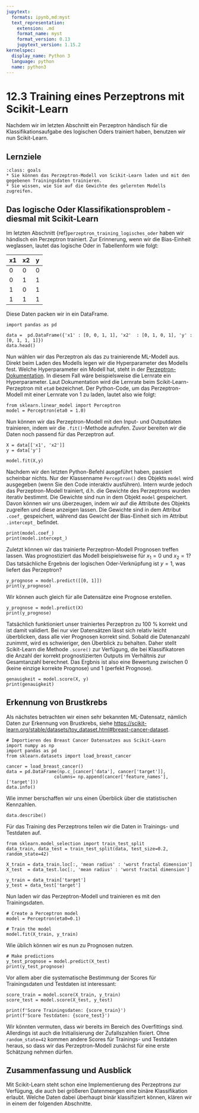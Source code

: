 ```yaml
---
jupytext:
  formats: ipynb,md:myst
  text_representation:
    extension: .md
    format_name: myst
    format_version: 0.13
    jupytext_version: 1.15.2
kernelspec:
  display_name: Python 3
  language: python
  name: python3
---
```


# 12.3 Training eines Perzeptrons mit Scikit-Learn

Nachdem wir im letzten Abschnitt ein Perzeptron händisch für die
Klassifikationsaufgabe des logischen Oders trainiert haben, benutzen wir nun
Scikit-Learn.

## Lernziele

```{admonition} Lernziele
:class: goals
* Sie können das Perzeptron-Modell von Scikit-Learn laden und mit den gegebenen Trainingsdaten trainieren.
* Sie wissen, wie Sie auf die Gewichte des gelernten Modells zugreifen.
```

## Das logische Oder Klassifikationsproblem - diesmal mit Scikit-Learn

Im letzten Abschnitt {ref}`perzeptron_training_logisches_oder` haben wir
händisch ein Perzeptron trainiert. Zur Erinnerung, wenn wir die Bias-Einheit
weglassen, lautet das logische Oder in Tabellenform wie folgt:

x1 | x2 | y
---|----|---
 0 | 0  | 0
 0 | 1  | 1
 1 | 0  | 1
 1 | 1  | 1

Diese Daten packen wir in ein DataFrame.

```{code-cell} ipython3
import pandas as pd

data =  pd.DataFrame({'x1' : [0, 0, 1, 1], 'x2'  : [0, 1, 0, 1], 'y' : [0, 1, 1, 1]})
data.head()
```

Nun wählen wir das Perzeptron als das zu trainierende ML-Modell aus. Direkt beim
Laden des Modells legen wir die Hyperparameter des Modells fest. Welche
Hyperparameter ein Modell hat, steht in der
[Perzeptron-Dokumentation](https://scikit-learn.org/stable/modules/generated/sklearn.linear_model.Perceptron.html?highlight=perceptron#sklearn.linear_model.Perceptron).
In diesem Fall wäre beispielsweise die Lernrate ein Hyperparameter. Laut
Dokumentation wird die Lernrate beim Scikit-Learn-Perzeptron mit `eta0`
bezeichnet. Der Python-Code, um das Perzeptron-Modell mit einer Lernrate von 1
zu laden, lautet also wie folgt:

```{code-cell} ipython3
from sklearn.linear_model import Perceptron 
model = Perceptron(eta0 = 1.0)
```

Nun können wir das Perzeptron-Modell mit den Input- und Outputdaten trainieren,
indem wir die `.fit()`-Methode aufrufen. Zuvor bereiten wir die Daten noch
passend für das Perzeptron auf.

```{code-cell} ipython3
X = data[['x1', 'x2']]
y = data['y']

model.fit(X,y)
```

Nachdem wir den letzten Python-Befehl ausgeführt haben, passiert scheinbar
nichts. Nur der Klassenname `Perceptron()` des Objekts `model` wird ausgegeben
(wenn Sie den Code interaktiv ausführen). Intern wurde jedoch das
Perzeptron-Modell trainiert, d.h. die Gewichte des Perzeptrons wurden iterativ
bestimmt. Die Gewichte sind nun in dem Objekt `model` gespeichert. Davon können
wir uns überzeugen, indem wir auf die Attribute des Objekts zugreifen und diese
anzeigen lassen. Die Gewichte sind in dem Attribut `.coef_` gespeichert, während
das Gewicht der Bias-Einheit sich im Attribut `.intercept_` befindet.

```{code-cell} ipython3
print(model.coef_)
print(model.intercept_)
```

Zuletzt können wir das trainierte Perzeptron-Modell Prognosen treffen lassen.
Was prognostiziert das Modell beispielsweise für $x_1=0$ und $x_2=1$? Das
tatsächliche Ergebnis der logischen Oder-Verknüpfung ist $y=1$, was liefert das
Perzeptron?

```{code-cell} ipython3
y_prognose = model.predict([[0, 1]])
print(y_prognose)
```

Wir können auch gleich für alle Datensätze eine Prognose erstellen.

```{code-cell} ipython3
y_prognose = model.predict(X)
print(y_prognose)
```

Tatsächlich funktioniert unser trainiertes Perzeptron zu 100 % korrekt und ist
damit validiert. Bei nur vier Datensätzen lässt sich relativ leicht überblicken,
dass alle vier Prognosen korrekt sind. Sobald die Datenanzahl zunimmt, wird es
schwieriger, den Überblick zu behalten. Daher stellt Scikit-Learn die Methode
`.score()` zur Verfügung, die bei Klassifikatoren die Anzahl der korrekt
prognostizierten Outputs im Verhältnis zur Gesamtanzahl berechnet. Das Ergbnis
ist also eine Bewertung zwischen 0 (keine einzige korrekte Prognose) und 1
(perfekt Prognose).

```{code-cell} ipython3
genauigkeit = model.score(X, y)
print(genauigkeit)
```

## Erkennung von Brustkrebs

Als nächstes betrachten wir einen sehr bekannten ML-Datensatz, nämlich Daten zur
Erkennung von Brustkrebs, siehe
<https://scikit-learn.org/stable/datasets/toy_dataset.html#breast-cancer-dataset>.

```{code-cell} ipython3
# Importieren des Breast Cancer Datensatzes aus Scikit-Learn
import numpy as np
import pandas as pd
from sklearn.datasets import load_breast_cancer

cancer = load_breast_cancer()
data = pd.DataFrame(np.c_[cancer['data'], cancer['target']],
                  columns= np.append(cancer['feature_names'], ['target']))
data.info()
```

Wie immer berschaffen wir uns einen Überblick über die statistischen Kennzahlen.

```{code-cell} ipython3
data.describe()
```

Für das Training des Perzeptrons teilen wir die Daten in Trainings- und Testdaten auf.

```{code-cell} ipython3
from sklearn.model_selection import train_test_split 
data_train, data_test = train_test_split(data, test_size=0.2, random_state=42)

X_train = data_train.loc[:, 'mean radius' : 'worst fractal dimension']
X_test  = data_test.loc[:, 'mean radius' : 'worst fractal dimension']

y_train = data_train['target']
y_test = data_test['target']
```

Nun laden wir das Perzeptron-Modell und trainieren es mit den Trainingsdaten.

```{code-cell} ipython3
# Create a Perceptron model 
model = Perceptron(eta0=0.1)

# Train the model 
model.fit(X_train, y_train)
```

Wie üblich können wir es nun zu Prognosen nutzen.

```{code-cell} ipython3
# Make predictions 
y_test_prognose = model.predict(X_test) 
print(y_test_prognose)
```

Vor allem aber die systematische Bestimmung der Scores für Trainingsdaten und
Testdaten ist interessant:

```{code-cell} ipython3
score_train = model.score(X_train, y_train)
score_test = model.score(X_test, y_test)

print(f'Score Trainingsdaten: {score_train}')
print(f'Score Testdaten: {score_test}')
```

Wir könnten vermuten, dass wir bereits im Bereich des Overfittings sind.
Allerdings ist auch die Initialisierung der Zufallszahlen fixiert. Ohne
`random_state=42` kommen andere Scores für Trainings- und Testdaten heraus, so
dass wir das Perzeptron-Modell zunächst für eine erste Schätzung nehmen dürfen.

## Zusammenfassung und Ausblick

Mit Scikit-Learn steht schon eine Implementierung des Perzeptrons zur Verfügung,
die auch bei größeren Datenmengen eine binäre Klassifikation erlaubt. Welche
Daten dabei überhaupt binär klassifiziert können, klären wir in einem der
folgenden Abschnitte.

